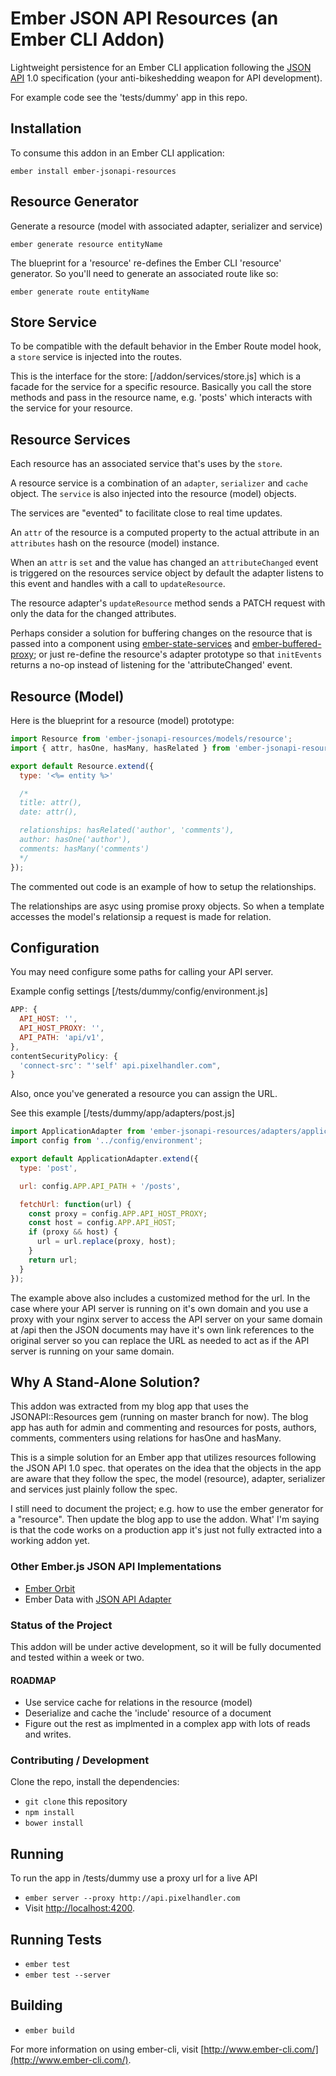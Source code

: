 # Ember JSON API Resources (an Ember CLI Addon)

Lightweight persistence for an Ember CLI application following the [JSON API] 1.0 
specification (your anti-bikeshedding weapon for API development).

[JSON API]: http://jsonapi.org

For example code see the 'tests/dummy' app in this repo.


## Installation

To consume this addon in an Ember CLI application:

    ember install ember-jsonapi-resources


## Resource Generator

Generate a resource (model with associated adapter, serializer and service)

    ember generate resource entityName

The blueprint for a 'resource' re-defines the Ember CLI 'resource' generator.
So you'll need to generate an associated route like so:

    ember generate route entityName


## Store Service

To be compatible with the default behavior in the Ember Route model
hook, a `store` service is injected into the routes.

This is the interface for the store: [/addon/services/store.js] which is
a facade for the service for a specific resource. Basically you call the
store methods and pass in the resource name, e.g. 'posts' which
interacts with the service for your resource.


## Resource Services

Each resource has an associated service that's uses by the `store`.

A resource service is a combination of an `adapter`, `serializer`
and `cache` object. The `service` is also injected into the resource
(model) objects.

The services are "evented" to facilitate close to real time updates.

An `attr` of the resource is a computed property to the actual attribute
in an `attributes` hash on the resource (model) instance. 

When an `attr` is `set` and the value has changed an `attributeChanged` 
event is triggered on the resources service object by default the
adapter listens to this event and handles with a call to `updateResource`.

The resource adapter's `updateResource` method sends a PATCH request
with only the data for the changed attributes.

Perhaps consider a solution for buffering changes on the resource that
is passed into a component using [ember-state-services] and [ember-buffered-proxy]; or just re-define the resource's adapter prototype so that `initEvents` returns a no-op instead of listening for the 'attributeChanged' event.

[ember-state-services]: https://github.com/stefanpenner/ember-state-services
[ember-buffered-proxy]: https://github.com/yapplabs/ember-buffered-proxy


## Resource (Model)

Here is the blueprint for a resource (model) prototype:

```javascript
import Resource from 'ember-jsonapi-resources/models/resource';
import { attr, hasOne, hasMany, hasRelated } from 'ember-jsonapi-resources/models/resource';

export default Resource.extend({
  type: '<%= entity %>'

  /*
  title: attr(),
  date: attr(),

  relationships: hasRelated('author', 'comments'),
  author: hasOne('author'),
  comments: hasMany('comments')
  */
});
```

The commented out code is an example of how to setup the relationships.

The relationships are asyc using promise proxy objects. So when a
template accesses the model's relationsip a request is made for
relation.


## Configuration

You may need configure some paths for calling your API server.

Example config settings [/tests/dummy/config/environment.js]

```javascript
APP: {
  API_HOST: '',
  API_HOST_PROXY: '',
  API_PATH: 'api/v1',
},
contentSecurityPolicy: {
  'connect-src': "'self' api.pixelhandler.com",
}
```

Also, once you've generated a resource you can assign the URL.

See this example [/tests/dummy/app/adapters/post.js]

```javascript
import ApplicationAdapter from 'ember-jsonapi-resources/adapters/application';
import config from '../config/environment';

export default ApplicationAdapter.extend({
  type: 'post',

  url: config.APP.API_PATH + '/posts',

  fetchUrl: function(url) {
    const proxy = config.APP.API_HOST_PROXY;
    const host = config.APP.API_HOST;
    if (proxy && host) {
      url = url.replace(proxy, host);
    }
    return url;
  }
});
```

The example above also includes a customized method for the url. In the
case where your API server is running on it's own domain and you use a
proxy with your nginx server to access the API server on your same
domain at /api then the JSON documents may have it's own link references
to the original server so you can replace the URL as needed to act as if
the API server is running on your same domain.


## Why A Stand-Alone Solution?

This addon was extracted from my blog app that uses the JSONAPI::Resources gem 
(running on master branch for now). The blog app has auth for admin and 
commenting and resources for posts, authors, comments, commenters using relations 
for hasOne and hasMany.

This is a simple solution for an Ember app that utilizes resources following the 
JSON API 1.0 spec. that operates on the idea that the objects in the app are 
aware that they follow the spec, the model (resource), adapter, serializer and 
services just plainly follow the spec.

I still need to document the project; e.g. how to use the ember generator for a 
"resource". Then update the blog app to use the addon. What' I'm saying is that 
the code works on a production app it's just not fully extracted into a working 
addon yet.

[JSONAPI::Resources]: https://github.com/cerebris/jsonapi-resources


### Other Ember.js JSON API Implementations

- [Ember Orbit]
- Ember Data with [JSON API Adapter][ember-json-api]

[Ember Orbit]: https://github.com/orbitjs/ember-orbit
[ember-json-api]: https://github.com/kurko/ember-json-api


### Status of the Project

This addon will be under active development, so it will be fully documented and tested within a week or two.

#### ROADMAP

- Use service cache for relations in the resource (model)
- Deserialize and cache the 'include' resource of a document
- Figure out the rest as implmented in a complex app with lots of reads
  and writes.


### Contributing / Development

Clone the repo, install the dependencies:

* `git clone` this repository
* `npm install`
* `bower install`

## Running

To run the app in /tests/dummy use a proxy url for a live API

* `ember server --proxy http://api.pixelhandler.com`
* Visit <http://localhost:4200>.

## Running Tests

* `ember test`
* `ember test --server`

## Building

* `ember build`

For more information on using ember-cli, visit [http://www.ember-cli.com/](http://www.ember-cli.com/).
